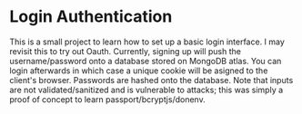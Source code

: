 # Login Authentication

This is a small project to learn how to set up a basic login interface. I may revisit this to try out Oauth. Currently, signing up will push the username/password onto a database stored on MongoDB atlas. You can login afterwards in which case a unique cookie will be asigned to the client's browser. Passwords are hashed onto the database. Note that inputs are not validated/sanitized and is vulnerable to attacks; this was simply a proof of concept to learn passport/bcryptjs/donenv.
